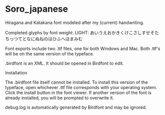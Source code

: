 # Soro_japanese
Hiragana and Katakana font modeled after my (current) handwriting.

Completed glyphs by font weight:
LIGHT:
あいうえおかきくけこさしすせそたちっつてとなにぬねのはひふへほまみむ

Font exports include two .ttf files, one for both Windows and Mac. Both .ttf's will be on the same version of the typeface.

.birdfont is an XML. It should be opened in Birdfont to edit.

Installation

The .birdfont file itself cannot be installed. To install this version of the typeface, open whichever .ttf file corresponds with your operating system. Click the install button in the font viewer. If another version of the font is already installed, you will be prompted to overwrite it.

debug.log is automatically generated by Birdfont and may be ignored.